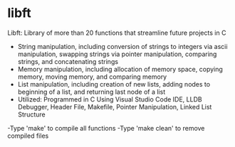 # libft
Libft: Library of more than 20 functions that streamline future projects in C

- String manipulation, including conversion of strings to integers via ascii manipulation, swapping strings via pointer manipulation, comparing strings, and concatenating strings
- Memory manipulation, including allocation of memory space, copying memory, moving memory, and comparing memory
- List manipulation, including creation of new lists, adding nodes to beginning of a list, and returning last node of a list
- Utilized: Programmed in C Using Visual Studio Code IDE, LLDB Debugger, Header File, Makefile, Pointer Manipulation, Linked List Structure

-Type 'make' to compile all functions
-Type 'make clean' to remove compiled files
